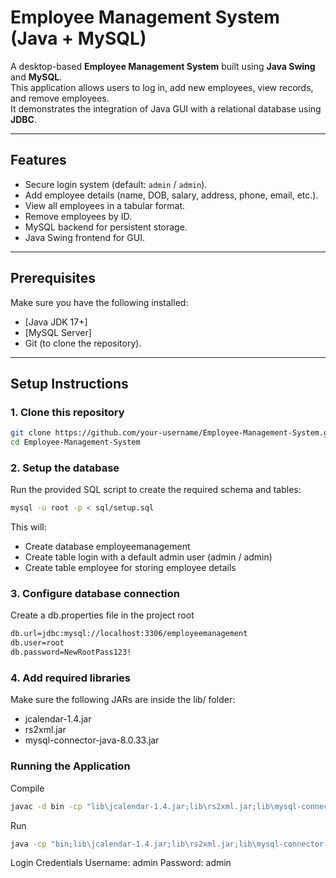 # Employee Management System (Java + MySQL)

A desktop-based **Employee Management System** built using **Java Swing** and **MySQL**.  
This application allows users to log in, add new employees, view records, and remove employees.  
It demonstrates the integration of Java GUI with a relational database using **JDBC**.

---

## Features
- Secure login system (default: `admin` / `admin`).
- Add employee details (name, DOB, salary, address, phone, email, etc.).
- View all employees in a tabular format.
- Remove employees by ID.
- MySQL backend for persistent storage.
- Java Swing frontend for GUI.

---

## Prerequisites
Make sure you have the following installed:
- [Java JDK 17+]
- [MySQL Server]
- Git (to clone the repository).

---

## Setup Instructions

### 1. Clone this repository
```bash
git clone https://github.com/your-username/Employee-Management-System.git
cd Employee-Management-System
```
### 2. Setup the database
Run the provided SQL script to create the required schema and tables:
```bash
mysql -u root -p < sql/setup.sql
```
This will:
- Create database employeemanagement
- Create table login with a default admin user (admin / admin)
- Create table employee for storing employee details
### 3. Configure database connection
Create a db.properties file in the project root
```bash
db.url=jdbc:mysql://localhost:3306/employeemanagement
db.user=root
db.password=NewRootPass123!
```
### 4. Add required libraries
Make sure the following JARs are inside the lib/ folder:
- jcalendar-1.4.jar
- rs2xml.jar
- mysql-connector-java-8.0.33.jar
### Running the Application
Compile
```bash
javac -d bin -cp "lib\jcalendar-1.4.jar;lib\rs2xml.jar;lib\mysql-connector-j-8.0.33.jar" src\employee\management\system\*.java
```
Run
```bash
java -cp "bin;lib\jcalendar-1.4.jar;lib\rs2xml.jar;lib\mysql-connector-j-8.0.33.jar" employee.management.system.Login
```
Login Credentials
Username: admin
Password: admin


